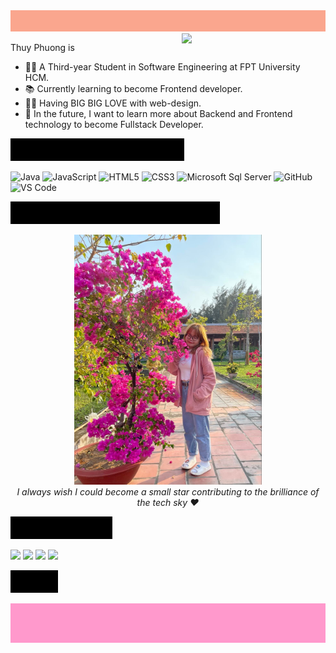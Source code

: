<img src="https://github.com/nguyenlamthuyphuong25/nguyenlamthuyphuong25/blob/main/intro.gif" alt="Welcome!"/>

<img align='right' src="https://media.giphy.com/media/ieyl9zmCjO4b4t6qoY/giphy.gif" width="230"/>

Thuy Phuong is
- 👨‍💻 A Third-year Student in Software Engineering at FPT University HCM.
- 📚 Currently learning to become Frontend developer.
- 💪🏼 Having BIG BIG LOVE with web-design.
- 🌱 In the future, I want to learn more about Backend and Frontend technology to become Fullstack Developer.
  
<p><img src="https://github.com/nguyenlamthuyphuong25/nguyenlamthuyphuong25/blob/main/tittle.gif"></p>
    
![Java](http://img.shields.io/badge/-Java-5B4638?style=flat-square&logo=java&logoColor=ffffff)
![JavaScript](https://img.shields.io/badge/-JavaScript-%23F7DF1C?style=flat-square&logo=javascript&logoColor=000000&labelColor=%23F7DF1C&color=%23FFCE5A)
![HTML5](https://img.shields.io/badge/-HTML5-%23E44D27?style=flat-square&logo=html5&logoColor=ffffff)
![CSS3](https://img.shields.io/badge/-CSS3-%231572B6?style=flat-square&logo=css3)
![Microsoft Sql Server](https://img.shields.io/badge/-Sql%20Server-CC2927?style=flat-square&logo=microsoft-sql-server&logoColor=ffffff)
![GitHub](https://img.shields.io/badge/-GitHub-181717?style=flat-square&logo=github)
![VS Code](http://img.shields.io/badge/-VS%20Code-007ACC?style=flat-square&logo=visual-studio-code&logoColor=ffffff)

<p><img src="https://github.com/nguyenlamthuyphuong25/nguyenlamthuyphuong25/blob/main/more.gif"></p>

<div align="center" width="300">
<img src="https://github.com/nguyenlamthuyphuong25/nguyenlamthuyphuong25/blob/main/pic_TP.jpg" alt="My Picture!" width="300"/>
</div>

<div align="center">
  <em>I always wish I could become a small star contributing to the brilliance of the tech sky ❤</em>
</div>
  
<p><img src="https://github.com/nguyenlamthuyphuong25/nguyenlamthuyphuong25/blob/main/contact_TP.gif"></p>

[![](https://img.shields.io/badge/LinkedIn-PhuongNLT130201-blue)](https://www.linkedin.com/in/PhuongNLT130201/)
[![](https://img.shields.io/badge/Gmail-nguyenlamthuyphuong25@gmail.com-red)](mailto:nguyenlamthuyphuong25@gmail.com)
[![](https://img.shields.io/badge/GitHub-nguyenlamthuyphuong25-yellow)](https://github.com/nguyenlamthuyphuong25)
[![](https://img.shields.io/badge/Facebook-PhuongNLT.1302-yellow)](https://www.facebook.com/PhuongNLT.1302/)

<p><img src="https://github.com/nguyenlamthuyphuong25/nguyenlamthuyphuong25/blob/main/End.gif"></p>
<div align="center">
  <img src="https://github.com/nguyenlamthuyphuong25/nguyenlamthuyphuong25/blob/main/Thank_you.gif" alt="Thanks!" width="600"/>
</div>



